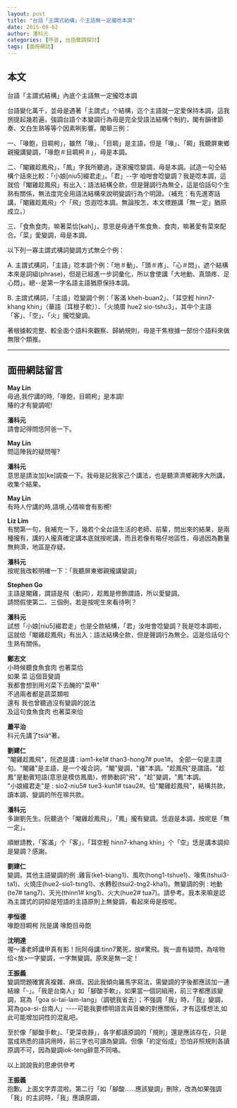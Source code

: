 ```yaml
---
layout: post
title: "台語「主謂式結構」个主語無一定攏唸本調"
date: 2015-09-02
author: 潘科元
categories: [呼音, 台語聲調探討]
tags: [面冊網誌]
---
```

## 本文

台語「主謂式結構」內底个主語無一定攏唸本調

台語變化萬千，並毋是遇著「主謂式」个結構，迄个主語就一定愛保持本調，這我捌提起幾若遍，強調台語个本變調行為毋是完全受語法結構个制約，閣有韻律節奏、文白生熟等等个因素咧影響。閣舉三例：

一、「喙飽，目睭枵」，雖然「喙」、「目睭」是主語，但是「喙」、「睭」我聽屏東鄉親攏講變調，「喙飽＃目睭枵＃」，毋是本調。  

二、「閹雞趁鳳飛」，「鳳」字我所聽過，逐家攏唸變調，毋是本調。試造一句仝結構个話來比較：「小娘[niu5]綴君走」。「君」\--字 咱咁會唸變調？我是唸本調，這就佮「閹雞趁鳳飛」有出入：語法結構仝款，但是聲調行為無仝，這是佮話句个生熟有關係，無法度完全用語法結構來說明變調行為个明證。（補充：有先進寄話講，「閹雞趁鳳飛」个「飛」怹遐唸本調。無論按怎，本文標題講「無一定」猶原成立。）

三、「食魚食肉，嘛著菜佮[kah]」，意思是毋通干焦食魚、食肉，嘛著愛有菜來配合。「菜」愛變調，毋是本調。

以下列一寡主謂式構詞變調方式無仝个例：

A. 主謂式構詞，「主語」唸本調个例：「地＃動」、「頭＃疼」、「心＃悶」，遮个結構本來是詞組(phrase)，但是已經進一步詞彙化，所以會使講「大地動、真頭疼、足心悶」。總\--是第一字名語主語猶原保持本調。

B. 主謂式構詞，「主語」唸變調个例：「客滿 kheh-buan2」、「耳空輕 hinn7-khang khin」（華語〔耳根子軟〕）、「火燒厝 hue2 sio-tshu3」，其中个主語「客」、「空」、「火」攏唸變調。

著根據較完整、較全面个語料來觀察、歸納規則，毋是干焦根據一部份个語料來做無限个類推。

---

## 面冊網誌留言

**May Lin**  
毋過,我佇講的時,「喙飽，目睭枵」是本調!  
賰的才有變調呢!

**潘科元**  
請會記得問恁阿爸一下。

**May Lin**  
問這陣我的疑問喔?

**潘科元**  
意思是請汝加[ke]調查一下。我毋是記我家己个講法，也是聽濟濟鄉親序大所講，收集个結果。

**May Lin**  
有時人佇講的時,語境,心情嘛會有影嚮!

**Liz Lim**  
有關第一句，我補充一下，幾若个全台語生活的老師、前輩，問出來的結果，是兩種攏有，講的人攏真確定講本底就按呢講，而且若像有略仔地區性，毋過因為數量無夠濟，地區是存疑。

**潘科元**  
按呢我改較明確一下：「我聽屏東鄉親攏講變調」

**Stephen Go**  
主語是閹雞，謂語是飛（動詞），趁鳳是修飾謂語，所以愛變調。  
請問假使第二、三個例，若是按呢生來看待咧？

**潘科元**  
試想「小娘[niu5]綴君走」也是仝款結構，「君」汝咁會唸變調？我是唸本調啦，這就佮「閹雞趁鳳飛」有出入：語法結構仝款，但是聲調行為無仝。這是佮話句个生熟有關係。

**鄭志文**  
小時候聽食魚食肉 也著菜佮  
如果 菜 這個音變調  
我都會想到用刈菜下去醃的"菜甲"  
不過兩者都是蔬菜類啦  
還有 我也曾聽過沒有變調的說法  
及這句食魚食肉 也著菜來佮

**蕭平治**  
科元先講了tsiâⁿ著。

**劉建仁**  
"閹雞趁鳳飛"，阮遮是講 : iam1-ke1# than3-hong7# pue1#。
全部一句是主謂句。"閹雞"是主語，是一个複合詞，"閹"變調，"雞"本調。"趁鳳飛"是謂語。"趁鳳"是動賓短語(意思是模仿鳳凰)，修飾動詞"飛"，"趁"變調，"鳳"本調。  
"小娘綴君走"是 : sio2-niu5# tue3-kun1# tsau2#。佮"閹雞趁鳳飛"，結構共款，讀本調、變調的所在嘛共款。

**潘科元**  
多謝劉先生。阮聽過个「閹雞趁鳳飛」，「鳳」攏有變調。恁遐是本調，按呢是「無一定」。

順紲請教，「客滿」个「客」，「耳空輕 hinn7-khang khin」个「空」恁是講本調抑是變調？感謝。

**劉建仁**  
變調。其他主語變調的例 :雞盲(ke1-biang1)、風吹(hong1-tshue1)、喙焦(tshui3-ta1)、火燒庄(hue2-sio1-tsng1)、水轉骹(tsui2-tng2-kha1)。無變調的例 : 地動(te7# tang7)、天光(thinn1# kng1)、火大(hue2# tua7)。請參考。我本來嘛是認為主謂式的詞抑是短語的主語原則上無變調，看起來毋是按呢。

**李恒德**  
喙飽目睭枵 阮是講 喙飽目毋飽

**沈明達**  
喔～潘老師講甲真有影！阮阿母講:tinn7驚死，放#驚飛。我一直有疑問，為啥物<tinn7>佮<放>一字變調，一字無變調。原來是無一定！

**王振義**  
變調問題確實真複雜、麻煩。因此我傾向羅馬字寫法，需變調的字後都應該加一連結線「-」。「我是台南人」如「腳酸手軟」，如果當一個詞組用，前三字都應該變調，寫為「goa si-tai-lam-lang」（調號我省去）；不強調「我」時，「我」變調，寫為goa-si-台南人」\--\--可能我要標明語言與音樂的對應關係，才有這樣想法,如此可能增加詞性的混亂吧。

至於像「腳酸手軟」、「更深夜靜」，各字都讀原調的「規則」還是應該存在，只是當成熟悉的語詞用時，前三字也可讀為變調。但像「約定俗成」恐怕非照規則各讀原調不可，因為變調iok-teng辭意不同咯。

以上說說我的思慮供參考

**王振義**  
抱歉。上面文字弄混啦。第二行「如「腳酸......應該變調」刪除，改為如果強調「我」的主詞時，「我」應讀原調，
